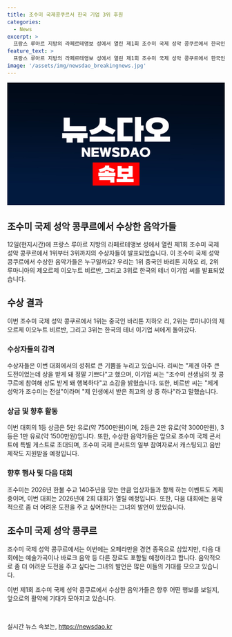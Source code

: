 ```yaml
---
title: 조수미 국제콩쿠르서 한국 기업 3위 후원
categories:
  - News
excerpt: >
  프랑스 루아르 지방의 라페르테앵보 성에서 열린 제1회 조수미 국제 성악 콩쿠르에서 한국인 이기업이 테너 부문 3위를 차지했다. 중국과 루마니아의 성악가들이 각각 1위와 2위를 차지했는데, 조수미는 이들에게 지원을 아끼지 않겠다고 전했다. 한국인 테너는 대회에 참여해 상을 받아 행복하다며, 앞으로 좋은 커리어를 쌓아 나갈 다짐을 밝혔다. 1, 2, 3위는 각각 5만, 2만, 1만 유로의 상금을 받으며, 조수미 국제 콘서트에 특별 게스트로 초대된다. 2026년에는 2회 대회가 열릴 예정이며, 이번에는 오페라가 경연 종목으로 삼겼지만, 다음에는 다른 장르를 도입하여 어려운 도전을 주고 싶다고 한다.
feature_text: >
  프랑스 루아르 지방의 라페르테앵보 성에서 열린 제1회 조수미 국제 성악 콩쿠르에서 한국인 이기업이 테너 부문 3위를 차지했다. 중국과 루마니아의 성악가들이 각각 1위와 2위를 차지했는데, 조수미는 이들에게 지원을 아끼지 않겠다고 전했다. 한국인 테너는 대회에 참여해 상을 받아 행복하다며, 앞으로 좋은 커리어를 쌓아 나갈 다짐을 밝혔다. 1, 2, 3위는 각각 5만, 2만, 1만 유로의 상금을 받으며, 조수미 국제 콘서트에 특별 게스트로 초대된다. 2026년에는 2회 대회가 열릴 예정이며, 이번에는 오페라가 경연 종목으로 삼겼지만, 다음에는 다른 장르를 도입하여 어려운 도전을 주고 싶다고 한다.
image: '/assets/img/newsdao_breakingnews.jpg'
---
```


<p><img src="/assets/img/newsdao_breakingnews.jpg" alt="firstkoreanews 속보" /></p>

<h2>조수미 국제 성악 콩쿠르에서 수상한 음악가들</h2>

<p>12일(현지시간)에 프랑스 루아르 지방의 라페르테앵보 성에서 열린 제1회 조수미 국제 성악 콩쿠르에서 1위부터 3위까지의 수상자들이 발표되었습니다. 이 조수미 국제 성악 콩쿠르에서 수상한 음악가들은 누구일까요? 우리는 1위 중국인 바리톤 지하오 리, 2위 루마니아의 제오르제 이오누트 비르반, 그리고 3위로 한국의 테너 이기업 씨를 발표되었습니다. </p>

<h2 data-ke-size="size26">수상 결과</h2>

<p>이번 조수미 국제 성악 콩쿠르에서 1위는 중국인 바리톤 지하오 리, 2위는 루마니아의 제오르제 이오누트 비르반, 그리고 3위는 한국의 테너 이기업 씨에게 돌아갔다.</p>

<h3>수상자들의 감격</h3>

<p>수상자들은 이번 대회에서의 성취로 큰 기쁨을 누리고 있습니다. 리씨는 "제겐 아주 큰 도전이었는데 상을 받게 돼 정말 기쁘다"고 했으며, 이기업 씨는 "조수미 선생님의 첫 콩쿠르에 참여해 상도 받게 돼 행복하다"고 소감을 밝혔습니다. 또한, 비르반 씨는 "제게 성악가 조수미는 전설"이라며 "제 인생에서 받은 최고의 상 중 하나"라고 말했습니다.</p>

<h3>상금 및 향후 활동</h3>

<p>이번 대회의 1등 상금은 5만 유로(약 7500만원)이며, 2등은 2만 유로(약 3000만원), 3등은 1만 유로(약 1500만원)입니다. 또한, 수상한 음악가들은 앞으로 조수미 국제 콘서트에 특별 게스트로 초대되며, 조수미 국제 콘서트의 일부 참여자로서 캐스팅되고 음반 제작도 지원받을 예정입니다.</p>

<h3>향후 행사 및 다음 대회</h3>

<p>조수미는 2026년 한불 수교 140주년을 맞는 만큼 입상자들과 함께 하는 이벤트도 계획 중이며, 이번 대회는 2026년에 2회 대회가 열릴 예정입니다. 또한, 다음 대회에는 음악적으로 좀 더 어려운 도전을 주고 싶어한다는 그녀의 발언이 있었습니다. </p>

<h2 data-ke-size="size26">조수미 국제 성악 콩쿠르</h2>

<p>조수미 국제 성악 콩쿠르에서는 이번에는 오페라만을 경연 종목으로 삼았지만, 다음 대회에는 예술가곡이나 바로크 음악 등 다른 장르도 포함될 예정이라고 합니다. 음악적으로 좀 더 어려운 도전을 주고 싶다는 그녀의 발언은 많은 이들의 기대를 모으고 있습니다.</p>

<p>이번 제1회 조수미 국제 성악 콩쿠르에서 수상한 음악가들은 향후 어떤 행보를 보일지, 앞으로의 활약에 기대가 모아지고 있습니다.</p>

<p data-ke-size="size16">&nbsp;</p>
실시간 뉴스 속보는, <a href="https://newsdao.kr" rel="dofollow">https://newsdao.kr</a>


